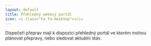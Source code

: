 ```yaml
---
layout: default
title: Přehledný webový portál
icon: <i class="fa fa-desktop"></i>
---
```


Dispečeři přeprav mají k dispozici přehledný portál ve kterém mohou plánovat přepravy, nebo sledovat aktuální stav.